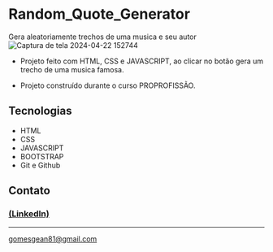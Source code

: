 # Random_Quote_Generator
Gera aleatoriamente trechos de uma musica e seu autor
![Captura de tela 2024-04-22 152744](https://github.com/GeanGAlmeida/Random_Quote_Generator/assets/163884623/63b399f4-7d6b-4616-a615-7546afd1858f)

 
 - Projeto feito com HTML, CSS e JAVASCRIPT, ao clicar no botão gera um trecho de uma musica famosa. 

 - Projeto construído durante o curso PROPROFISSÃO.

## Tecnologias

- HTML
- CSS
- JAVASCRIPT
- BOOTSTRAP
- Git e Github

## Contato
### [(LinkedIn)](https://www.linkedin.com/in/gean-almeida/)
-----
gomesgean81@gmail.com
